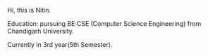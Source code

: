 Hi, this is Nitin. 

Education: pursuing BE:CSE (Computer Science Engineering) from Chandigarh University. 

Currently in 3rd year(5th Semester). 


